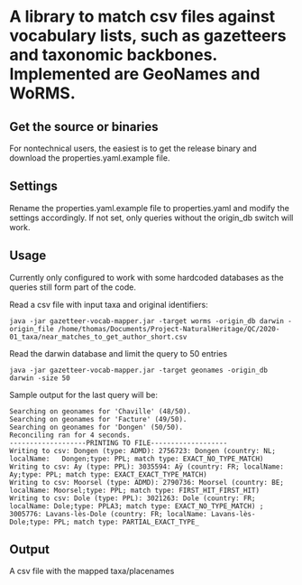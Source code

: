 # A library to match csv files against vocabulary lists, such as gazetteers and taxonomic backbones. Implemented are GeoNames and WoRMS.

## Get the source or binaries
For nontechnical users, the easiest is to get the release binary and download the properties.yaml.example file.

## Settings
Rename the properties.yaml.example file to properties.yaml and modify the settings accordingly. If not set, only queries without the origin_db switch will work.

## Usage
Currently only configured to work with some hardcoded databases as the queries still form part of the code.

Read a csv file with input taxa and original identifiers:
 
	java -jar gazetteer-vocab-mapper.jar -target worms -origin_db darwin -origin_file /home/thomas/Documents/Project-NaturalHeritage/QC/2020-01_taxa/near_matches_to_get_author_short.csv 

Read the darwin database and limit the query to 50 entries

	java -jar gazetteer-vocab-mapper.jar -target geonames -origin_db darwin -size 50
Sample output for the last query will be:

	Searching on geonames for 'Chaville' (48/50). 
	Searching on geonames for 'Facture' (49/50). 
	Searching on geonames for 'Dongen' (50/50). 
	Reconciling ran for 4 seconds.
	-------------------PRINTING TO FILE-------------------
	Writing to csv: Dongen (type: ADMD): 2756723: Dongen (country: NL; localName: 	Dongen;type: PPL; match type: EXACT_NO_TYPE_MATCH) 
	Writing to csv: Ay (type: PPL): 3035594: Aÿ (country: FR; localName: Ay;type: PPL; match type: EXACT_EXACT_TYPE_MATCH) 
	Writing to csv: Moorsel (type: ADMD): 2790736: Moorsel (country: BE; localName: Moorsel;type: PPL; match type: FIRST_HIT_FIRST_HIT) 
	Writing to csv: Dole (type: PPL): 3021263: Dole (country: FR; localName: Dole;type: PPLA3; match type: EXACT_NO_TYPE_MATCH) ; 3005776: Lavans-lès-Dole (country: FR; localName: Lavans-lès-Dole;type: PPL; match type: PARTIAL_EXACT_TYPE_

## Output
A csv file with the mapped taxa/placenames
